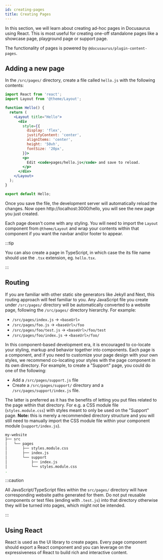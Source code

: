 ```yaml
---
id: creating-pages
title: Creating Pages
---
```


In this section, we will learn about creating ad-hoc pages in Docusaurus using React. This is most useful for creating one-off standalone pages like a showcase page, playground page or support page.

The functionality of pages is powered by `@docusaurus/plugin-content-pages`.

## Adding a new page

<!-- TODO: What will the user see if pages/ is empty? -->

In the `/src/pages/` directory, create a file called `hello.js` with the following contents:

```jsx title="/src/pages/hello.js"
import React from 'react';
import Layout from '@theme/Layout';

function Hello() {
  return (
    <Layout title="Hello">
      <div
        style={{
          display: 'flex',
          justifyContent: 'center',
          alignItems: 'center',
          height: '50vh',
          fontSize: '20px',
        }}>
        <p>
          Edit <code>pages/hello.js</code> and save to reload.
        </p>
      </div>
    </Layout>
  );
}

export default Hello;
```

Once you save the file, the development server will automatically reload the changes. Now open http://localhost:3000/hello, you will see the new page you just created.

Each page doesn't come with any styling. You will need to import the `Layout` component from `@theme/Layout` and wrap your contents within that component if you want the navbar and/or footer to appear.

:::tip

You can also create a page in TypeScript, in which case the its file name should use the `.tsx` extension, eg. `hello.tsx`.

:::

## Routing

If you are familiar with other static site generators like Jekyll and Next, this routing approach will feel familiar to you. Any JavaScript file you create under `/src/pages/` directory will be automatically converted to a website page, following the `/src/pages/` directory hierarchy. For example:

- `/src/pages/index.js` → `<baseUrl>`
- `/src/pages/foo.js` → `<baseUrl>/foo`
- `/src/pages/foo/test.js` → `<baseUrl>/foo/test`
- `/src/pages/foo/index.js` → `<baseUrl>/foo/`

In this component-based development era, it is encouraged to co-locate your styling, markup and behavior together into components. Each page is a component, and if you need to customize your page design with your own styles, we recommend co-locating your styles with the page component in its own directory. For example, to create a "Support" page, you could do one of the following:

- Add a `/src/pages/support.js` file
- Create a `/src/pages/support/` directory and a `/src/pages/support/index.js` file.

The latter is preferred as it has the benefits of letting you put files related to the page within that directory. For e.g. a CSS module file (`styles.module.css`) with styles meant to only be used on the "Support" page. **Note:** this is merely a recommended directory structure and you will still need to manually import the CSS module file within your component module (`support/index.js`).

```sh
my-website
├── src
│   └── pages
│       ├── styles.module.css
│       ├── index.js
│       └── support
│           ├── index.js
│           └── styles.module.css
.
```

:::caution

All JavaScript/TypeScript files within the `src/pages/` directory will have corresponding website paths generated for them. Do not put reusable components or test files (ending with `.test.js`) into that directory otherwise they will be turned into pages, which might not be intended.

:::

## Using React

React is used as the UI library to create pages. Every page component should export a React component and you can leverage on the expressiveness of React to build rich and interactive content.

<!--
TODO:
- That v2 is different from v1, users can write interactive components with lifecycles.
-->
